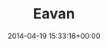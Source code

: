 ---
title:		"Eavan"
type:		"photos"
mediatype:		"upload"
location:		"Berlin, Germany"
date:		"2014-04-19 15:33:16+00:00"
album:		"people"
filename:		"eavan.md"
series:		"unicorns"
cl_public_id:		"people/eavan"
cl_version:		1497005404
format:		"tiff"
bytes:		1938192
width:		810
height:		1440
colours:
- "#7E7168"
- "#101C25"
- "#DAC2B2"
- "#CCAB91"
- "#56790B"
- "#3C3935"
- "#141A23"
- "#867359"
- "#627D2E"
- "#89705F"
- "#031018"
- "#362521"
- "#C9AD8A"
- "#426579"
- "#010307"
- "#2D2D32"
- "#323635"
- "#324709"
- "#333F19"
- "#68685C"
- "#373123"
- "#646874"
- "#7F8640"
- "#BFB1BC"
- "#76A3BE"
- "#868250"
- "#4A5971"
exposure_mode:		"Auto"
program:		"Aperture-priority AE"
aperture:		"1.4"
focal_length:		"50.0 mm"
iso:		"100"
shutter_speed:		"1/800"
metering:		"Multi-segment"
flash:		"Off, Did not fire"
white_balance:		"As Shot"
colour_temp:		"4850"
has_crop:		"false"
orientation:		"Horizontal (normal)"
camera_model:		"NIKON D800"
lens_info:		"Nikon Nikkor 50mm f/1.4"
artist: "Matt Finucane"
x_resolution:		"300"
y_resolution:		"300"
---
